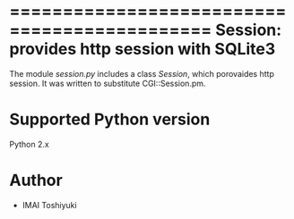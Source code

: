 =============================================
 Session: provides http session with SQLite3
=============================================

The module *session.py* includes a class *Session*, which porovaides http session. It was written to substitute CGI::Session.pm.

Supported Python version
========================

Python 2.x

Author
======

- IMAI Toshiyuki